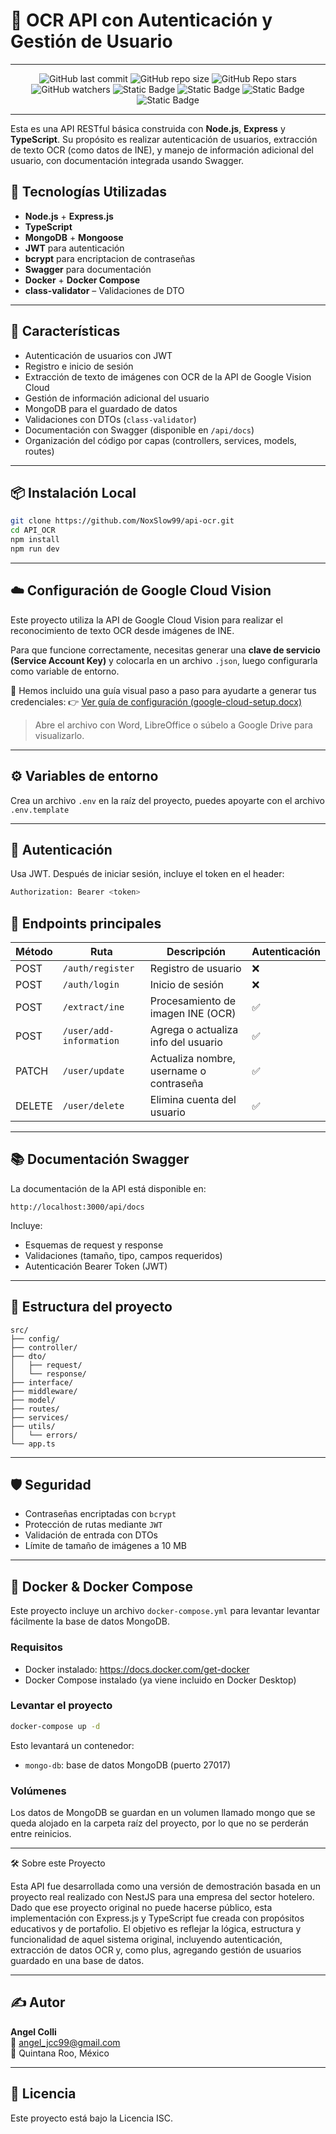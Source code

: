 # 🧠 OCR API con Autenticación y Gestión de Usuario

---

<p align="center">
<img alt="GitHub last commit" src="https://img.shields.io/github/last-commit/NoxSlow99/api-ocr?style=plastic">

<img alt="GitHub repo size" src="https://img.shields.io/github/repo-size/NoxSlow99/api-ocr?style=plastic">

<img alt="GitHub Repo stars" src="https://img.shields.io/github/stars/NoxSlow99/api-ocr?style=plastic&logo=GitHub">

<img alt="GitHub watchers" src="https://img.shields.io/github/watchers/NoxSlow99/api-ocr?style=plastic&logo=GitHub">

<img alt="Static Badge" src="https://img.shields.io/badge/TypeScript-%233178C6?style=plastic&logo=typescript">

<img alt="Static Badge" src="https://img.shields.io/badge/MongoDB-%23%2347A248?style=plastic&logo=mongodb">

<img alt="Static Badge" src="https://img.shields.io/badge/Node.js-%235FA04E?style=plastic&logo=node.js">

<img alt="Static Badge" src="https://img.shields.io/badge/Docker-%232496ED?style=plastic&logo=docker">

</p>

---

Esta es una API RESTful básica construida con **Node.js**, **Express** y **TypeScript**. Su propósito es realizar autenticación de usuarios, extracción de texto OCR (como datos de INE), y manejo de información adicional del usuario, con documentación integrada usando Swagger.

## 🚀 Tecnologías Utilizadas

- **Node.js** + **Express.js**
- **TypeScript**
- **MongoDB** + **Mongoose**
- **JWT** para autenticación
- **bcrypt** para encriptacion de contraseñas
- **Swagger** para documentación
- **Docker** + **Docker Compose**
- **class-validator** – Validaciones de DTO

---

## 🚀 Características

- Autenticación de usuarios con JWT
- Registro e inicio de sesión
- Extracción de texto de imágenes con OCR de la API de Google Vision Cloud
- Gestión de información adicional del usuario
- MongoDB para el guardado de datos
- Validaciones con DTOs (`class-validator`)
- Documentación con Swagger (disponible en `/api/docs`)
- Organización del código por capas (controllers, services, models, routes)

---

## 📦 Instalación Local

```bash
git clone https://github.com/NoxSlow99/api-ocr.git
cd API_OCR
npm install
npm run dev
```

---

## ☁️ Configuración de Google Cloud Vision

Este proyecto utiliza la API de Google Cloud Vision para realizar el reconocimiento de texto OCR desde imágenes de INE.

Para que funcione correctamente, necesitas generar una **clave de servicio (Service Account Key)** y colocarla en un archivo `.json`, luego configurarla como variable de entorno.

📄 Hemos incluido una guía visual paso a paso para ayudarte a generar tus credenciales:
👉 [Ver guía de configuración (google-cloud-setup.docx)](./docs/google-cloud-setup.docx)

> Abre el archivo con Word, LibreOffice o súbelo a Google Drive para visualizarlo.

---

## ⚙️ Variables de entorno

Crea un archivo `.env` en la raíz del proyecto, puedes apoyarte con el archivo `.env.template`

---

## 🔐 Autenticación

Usa JWT. Después de iniciar sesión, incluye el token en el header:

```bash
Authorization: Bearer <token>
```

## 📌 Endpoints principales

| Método | Ruta                    | Descripción                            | Autenticación |
|--------|-------------------------|----------------------------------------|----------------|
| POST   | `/auth/register`        | Registro de usuario                    | ❌             |
| POST   | `/auth/login`           | Inicio de sesión                       | ❌             |
| POST   | `/extract/ine`          | Procesamiento de imagen INE (OCR)      | ✅             |
| POST   | `/user/add-information` | Agrega o actualiza info del usuario    | ✅             |
| PATCH  | `/user/update`          | Actualiza nombre, username o contraseña| ✅             |
| DELETE | `/user/delete`          | Elimina cuenta del usuario             | ✅             |

---

## 📚 Documentación Swagger

La documentación de la API está disponible en:

```
http://localhost:3000/api/docs
```

Incluye:
- Esquemas de request y response
- Validaciones (tamaño, tipo, campos requeridos)
- Autenticación Bearer Token (JWT)

---

## 🧱 Estructura del proyecto

```
src/
├── config/
├── controller/
├── dto/
│   ├── request/
│   └── response/
├── interface/
├── middleware/
├── model/
├── routes/
├── services/
├── utils/
│   └── errors/
└── app.ts
```

---

## 🛡️ Seguridad

- Contraseñas encriptadas con `bcrypt`
- Protección de rutas mediante `JWT`
- Validación de entrada con DTOs
- Límite de tamaño de imágenes a 10 MB

---

## 🐳 Docker & Docker Compose

Este proyecto incluye un archivo `docker-compose.yml` para levantar levantar fácilmente la base de datos MongoDB.

### Requisitos

- Docker instalado: https://docs.docker.com/get-docker
- Docker Compose instalado (ya viene incluido en Docker Desktop)

### Levantar el proyecto

```bash
docker-compose up -d
```

Esto levantará un contenedor:

- `mongo-db`: base de datos MongoDB (puerto 27017)

### Volúmenes

Los datos de MongoDB se guardan en un volumen llamado mongo que se queda alojado en la carpeta raíz del proyecto, por lo que no se perderán entre reinicios.

---

🛠️ Sobre este Proyecto

Esta API fue desarrollada como una versión de demostración basada en un proyecto real realizado con NestJS para una empresa del sector hotelero. Dado que ese proyecto original no puede hacerse público, esta implementación con Express.js y TypeScript fue creada con propósitos educativos y de portafolio. El objetivo es reflejar la lógica, estructura y funcionalidad de aquel sistema original, incluyendo autenticación, extracción de datos OCR y, como plus, agregando gestión de usuarios guardado en una base de datos.

---

## ✍️ Autor

**Angel Colli**  
📧 angel_jcc99@gmail.com  
📍 Quintana Roo, México

---

## 📝 Licencia

Este proyecto está bajo la Licencia ISC.
